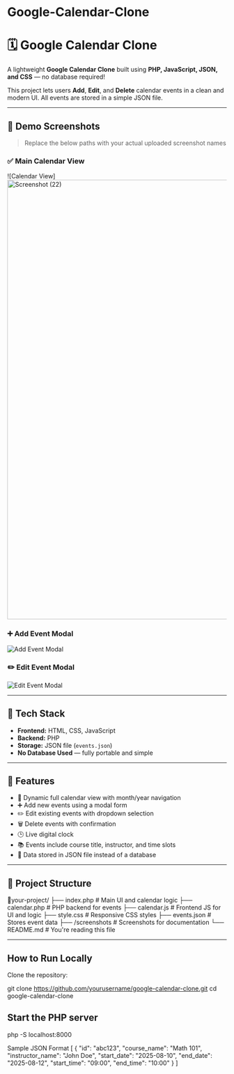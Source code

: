 # Google-Calendar-Clone
# 🗓️ Google Calendar Clone

A lightweight **Google Calendar Clone** built using **PHP, JavaScript, JSON, and CSS** — no database required!

This project lets users **Add**, **Edit**, and **Delete** calendar events in a clean and modern UI. All events are stored in a simple JSON file.

---

## 📸 Demo Screenshots

> Replace the below paths with your actual uploaded screenshot names

### ✅ Main Calendar View
![Calendar View]<img width="1920" height="1009" alt="Screenshot (22)" src="https://github.com/user-attachments/assets/533c4f48-bfcb-4be7-b0f5-9f896605f49a" />


### ➕ Add Event Modal
![Add Event Modal](screenshots/screen2.png)

### ✏️ Edit Event Modal
![Edit Event Modal](screenshots/screen3.png)

---

## 🔧 Tech Stack

- **Frontend:** HTML, CSS, JavaScript  
- **Backend:** PHP  
- **Storage:** JSON file (`events.json`)  
- **No Database Used** — fully portable and simple

---

## 🎯 Features

- 📅 Dynamic full calendar view with month/year navigation  
- ➕ Add new events using a modal form  
- ✏️ Edit existing events with dropdown selection  
- 🗑️ Delete events with confirmation  
- 🕒 Live digital clock  
- 📚 Events include course title, instructor, and time slots  
- 💾 Data stored in JSON file instead of a database  

---

## 📁 Project Structure
📁your-project/
├── index.php # Main UI and calendar logic
├── calendar.php # PHP backend for events
├── calendar.js # Frontend JS for UI and logic
├── style.css # Responsive CSS styles
├── events.json # Stores event data
├── /screenshots # Screenshots for documentation
└── README.md # You're reading this file


---

## How to Run Locally

Clone the repository:

git clone https://github.com/yourusername/google-calendar-clone.git
cd google-calendar-clone

## Start the PHP server
php -S localhost:8000

Sample JSON Format
[
  {
    "id": "abc123",
    "course_name": "Math 101",
    "instructor_name": "John Doe",
    "start_date": "2025-08-10",
    "end_date": "2025-08-12",
    "start_time": "09:00",
    "end_time": "10:00"
  }
]


